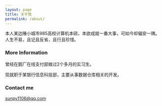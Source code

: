 ```yaml
---
layout: page
title: 关于我
permalink: /about/
---
```


本人某边陲小城市985高校计算机本硕，本欲成就一番大事，可如今却偏安一隅。人生不易，且记且反省，且行且珍惜。

### More Information

曾经在鹅厂在线支付部做过2个多月的实习生。

现就职于某银行信息科技部，主要从事数据仓库相关的开发。

### Contact me

[sunpy1106@qq.com](mailto:sunpy1106@qq.com)
